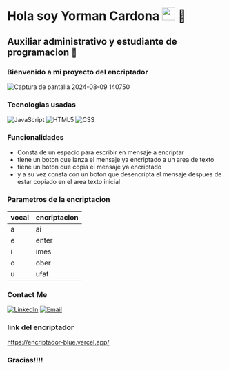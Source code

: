 <h1>Hola soy Yorman Cardona <img src="https://raw.githubusercontent.com/iampavangandhi/iampavangandhi/master/gifs/Hi.gif" width="30px"> 🚀</h1>
<h2> Auxiliar administrativo y estudiante de programacion 🎨 </h2>

<H3> Bienvenido a mi proyecto del encriptador</H3>

![Captura de pantalla 2024-08-09 140750](https://github.com/user-attachments/assets/4116a8d9-7879-42d6-84d4-f7fd341cc8c8)


### Tecnologias usadas
  ![JavaScript](https://img.shields.io/badge/-JavaScript-333333?style=flat&logo=javascript)
   ![HTML5](https://img.shields.io/badge/-HTML5-333333?style=flat&logo=HTML5)
    ![CSS](https://img.shields.io/badge/-CSS-333333?style=flat&logo=CSS3&logoColor=1572B6)

### Funcionalidades

- Consta de un espacio para escribir en mensaje a encriptar
- tiene un boton que lanza el mensaje ya encriptado a un area de texto 
- tiene un boton que copia el mensaje ya encriptado
- y a su vez consta con un boton que desencripta el mensaje despues de estar copiado en el area texto inicial

### Parametros de la encriptacion

| vocal    | encriptacion |
| ---      | ---          |
| a        |     ai       |
| e        |     enter    |
| i        |      imes    |
| o        |      ober    |
| u        |      ufat    |

### Contact Me
<a href="https:/https://www.linkedin.com/feed/"><img alt="LinkedIn" src="https://img.shields.io/badge/LinkedIn-Yorman%20Cardona-blue?style=flat-square&logo=linkedin"></a> 
<a href="cardonagallego@gmail.com"><img alt="Email" src="https://img.shields.io/badge/Gmail-cardonagallego@gmail.com-blue?style=flat-square&logo=gmail"></a>  


### link del encriptador
https://encriptador-blue.vercel.app/

### Gracias!!!!
